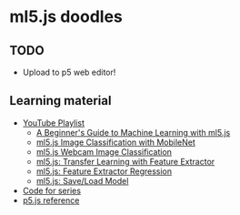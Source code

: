 
# ml5.js doodles

## TODO

- Upload to p5 web editor!

## Learning material

- [YouTube Playlist][link_yt_playlist]
  - [A Beginner's Guide to Machine Learning with ml5.js](https://youtu.be/jmznx0Q1fP0)
  - [ml5.js Image Classification with MobileNet](https://youtu.be/yNkAuWz5lnY)
  - [ml5.js Webcam Image Classification](https://youtu.be/D9BoBSkLvFo)
  - [ml5.js: Transfer Learning with Feature Extractor](https://youtu.be/kRpZ5OqUY6Y)
  - [ml5.js: Feature Extractor Regression](https://youtu.be/aKgq0m1YjvQ)
  - [ml5.js: Save/Load Model](https://youtu.be/eU7gIy3xV30)
- [Code for series][link_code]
- [p5.js reference][link_p5]

[link_code]: https://github.com/CodingTrain/website/tree/master/Courses/beginner_ml5
[link_yt_playlist]: https://www.youtube.com/watch?v=jmznx0Q1fP0&list=PLRqwX-V7Uu6YPSwT06y_AEYTqIwbeam3y
[link_p5]: https://p5js.org/reference/